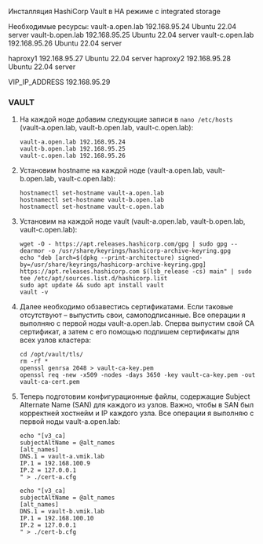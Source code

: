 Инсталляция HashiCorp Vault в HA режиме с integrated storage

Необходимые ресурсы:
vault-a.open.lab 192.168.95.24 Ubuntu 22.04 server
vault-b.open.lab 192.168.95.25 Ubuntu 22.04 server
vault-c.open.lab 192.168.95.26 Ubuntu 22.04 server

haproxy1 192.168.95.27 Ubuntu 22.04 server
haproxy2 192.168.95.28 Ubuntu 22.04 server

VIP_IP_ADDRESS 192.168.95.29


### VAULT

1) На каждой ноде добавим следующие записи в ```nano /etc/hosts``` (vault-a.open.lab, vault-b.open.lab, vault-c.open.lab): 
   ```
   vault-a.open.lab 192.168.95.24
   vault-b.open.lab 192.168.95.25
   vault-c.open.lab 192.168.95.26
   ```

2) Установим hostname на каждой ноде (vault-a.open.lab, vault-b.open.lab, vault-c.open.lab):
   ```
   hostnamectl set-hostname vault-a.open.lab
   hostnamectl set-hostname vault-b.open.lab
   hostnamectl set-hostname vault-c.open.lab
   ```
3) Установим на каждой ноде vault (vault-a.open.lab, vault-b.open.lab, vault-c.open.lab):
   ```
   wget -O - https://apt.releases.hashicorp.com/gpg | sudo gpg --dearmor -o /usr/share/keyrings/hashicorp-archive-keyring.gpg
   echo "deb [arch=$(dpkg --print-architecture) signed-by=/usr/share/keyrings/hashicorp-archive-keyring.gpg] https://apt.releases.hashicorp.com $(lsb_release -cs) main" | sudo tee /etc/apt/sources.list.d/hashicorp.list
   sudo apt update && sudo apt install vault
   vault -v
   ```

4) Далее необходимо обзавестись сертификатами. Если таковые отсутствуют – выпустить свои, самоподписанные. Все операции я выполняю с первой ноды vault-a.open.lab.
   Сперва выпустим свой CA сертификат, а затем с его помощью подпишем сертификаты для всех узлов кластера:
   ```
   cd /opt/vault/tls/
   rm -rf *
   openssl genrsa 2048 > vault-ca-key.pem
   openssl req -new -x509 -nodes -days 3650 -key vault-ca-key.pem -out vault-ca-cert.pem
   ```

5) Теперь подготовим конфигурационные файлы, содержащие Subject Alternate Name (SAN) для каждого из узлов. Важно, чтобы в SAN был корректней хостнейм и IP каждого узла.
   Все операции я выполняю с первой ноды vault-a.open.lab:
   ```
   echo "[v3_ca]
   subjectAltName = @alt_names
   [alt_names]
   DNS.1 = vault-a.vmik.lab
   IP.1 = 192.168.100.9
   IP.2 = 127.0.0.1
   " > ./cert-a.cfg
   ```
   ```
   echo "[v3_ca]
   subjectAltName = @alt_names
   [alt_names]
   DNS.1 = vault-b.vmik.lab
   IP.1 = 192.168.100.10
   IP.2 = 127.0.0.1
   " > ./cert-b.cfg
   ```



































   

